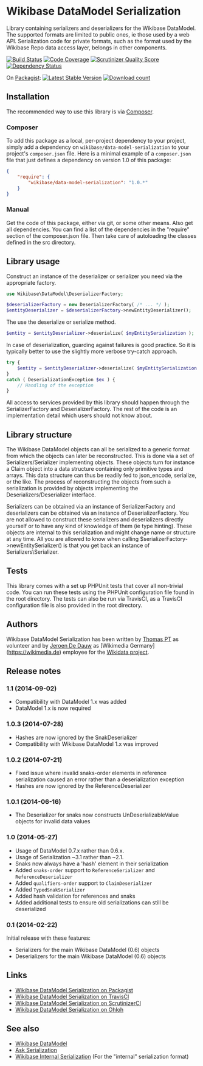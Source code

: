 # Wikibase DataModel Serialization

Library containing serializers and deserializers for the Wikibase DataModel.
The supported formats are limited to public ones, ie those used by a web API.
Serialization code for private formats, such as the format used by the Wikibase
Repo data access layer, belongs in other components.

[![Build Status](https://secure.travis-ci.org/wmde/WikibaseDataModelSerialization.png?branch=master)](http://travis-ci.org/wmde/WikibaseDataModelSerialization)
[![Code Coverage](https://scrutinizer-ci.com/g/wmde/WikibaseDataModelSerialization/badges/coverage.png?s=916d21028b031abe2e685192ccef46c6f47ba76a)](https://scrutinizer-ci.com/g/wmde/WikibaseDataModelSerialization/)
[![Scrutinizer Quality Score](https://scrutinizer-ci.com/g/wmde/WikibaseDataModelSerialization/badges/quality-score.png?s=d56b9477c29f4799b3834c4fbcc3731687feae95)](https://scrutinizer-ci.com/g/wmde/WikibaseDataModelSerialization/)
[![Dependency Status](https://www.versioneye.com/php/wikibase:data-model-serialization/badge.png)](https://www.versioneye.com/php/wikibase:data-model-serialization)

On [Packagist](https://packagist.org/packages/wikibase/data-model-serialization):
[![Latest Stable Version](https://poser.pugx.org/wikibase/data-model-serialization/version.png)](https://packagist.org/packages/wikibase/data-model-serialization)
[![Download count](https://poser.pugx.org/wikibase/data-model-serialization/d/total.png)](https://packagist.org/packages/wikibase/data-model-serialization)

## Installation

The recommended way to use this library is via [Composer](http://getcomposer.org/).

### Composer

To add this package as a local, per-project dependency to your project, simply add a
dependency on `wikibase/data-model-serialization` to your project's `composer.json` file.
Here is a minimal example of a `composer.json` file that just defines a dependency on
version 1.0 of this package:

```json
{
	"require": {
		"wikibase/data-model-serialization": "1.0.*"
	}
}
```

### Manual

Get the code of this package, either via git, or some other means. Also get all dependencies.
You can find a list of the dependencies in the "require" section of the composer.json file.
Then take care of autoloading the classes defined in the src directory.

## Library usage

Construct an instance of the deserializer or serializer you need via the appropriate factory.

```php
use Wikibase\DataModel\DeserializerFactory;

$deserializerFactory = new DeserializerFactory( /* ... */ );
$entityDeserializer = $deserializerFactory->newEntityDeserializer();
```

The use the deserialize or serialize method.

```php
$entity = $entityDeserializer->deserialize( $myEntitySerialization );
```

In case of deserialization, guarding against failures is good practice.
So it is typically better to use the slightly more verbose try-catch approach.

```php
try {
	$entity = $entityDeserializer->deserialize( $myEntitySerialization );
}
catch ( DeserializationException $ex ) {
	// Handling of the exception
}
```

All access to services provided by this library should happen through the
SerializerFactory and DeserializerFactory. The rest of the code is an implementation
detail which users should not know about.

## Library structure

The Wikibase DataModel objects can all be serialized to a generic format from which the objects
can later be reconstructed. This is done via a set of Serializers/Serializer implementing objects.
These objects turn for instance a Claim object into a data structure containing only primitive
types and arrays. This data structure can thus be readily fed to json_encode, serialize, or the
like. The process of reconstructing the objects from such a serialization is provided by
objects implementing the Deserializers/Deserializer interface.

Serializers can be obtained via an instance of SerializerFactory and deserializers can be obtained
via an instance of DeserializerFactory. You are not allowed to construct these serializers and
deserializers directly yourself or to have any kind of knowledge of them (ie type hinting). These
objects are internal to this serialization and might change name or structure at any time. All you
are allowed to know when calling $serializerFactory->newEntitySerializer() is that you get back
an instance of Serializers\Serializer.

## Tests

This library comes with a set up PHPUnit tests that cover all non-trivial code. You can run these
tests using the PHPUnit configuration file found in the root directory. The tests can also be run
via TravisCI, as a TravisCI configuration file is also provided in the root directory.

## Authors

Wikibase DataModel Serialization has been written by [Thomas PT](https://github.com/Tpt) as volunteer
and by [Jeroen De Dauw](https://www.mediawiki.org/wiki/User:Jeroen_De_Dauw) as [Wikimedia Germany]
(https://wikimedia.de) employee for the [Wikidata project](https://wikidata.org/).

## Release notes

### 1.1 (2014-09-02)

* Compatibility with DataModel 1.x was added
* DataModel 1.x is now required

### 1.0.3 (2014-07-28)

* Hashes are now ignored by the SnakDeserializer
* Compatibility with Wikibase DataModel 1.x was improved

### 1.0.2 (2014-07-21)

* Fixed issue where invalid snaks-order elements in reference serialization caused an error rather
 than a deserialization exception
* Hashes are now ignored by the ReferenceDeserializer

### 1.0.1 (2014-06-16)

* The Deserializer for snaks now constructs UnDeserializableValue objects for invalid data values

### 1.0 (2014-05-27)

* Usage of DataModel 0.7.x rather than 0.6.x.
* Usage of Serialization ~3.1 rather than ~2.1.
* Snaks now always have a 'hash' element in their serialization
* Added `snaks-order` support to `ReferenceSerializer` and `ReferenceDeserializer`
* Added `qualifiers-order` support to `ClaimDeserializer`
* Added `TypedSnakSerializer`
* Added hash validation for references and snaks
* Added additional tests to ensure old serializations can still be deserialized

### 0.1 (2014-02-22)

Initial release with these features:

* Serializers for the main Wikibase DataModel (0.6) objects
* Deserializers for the main Wikibase DataModel (0.6) objects

## Links

* [Wikibase DataModel Serialization on Packagist](https://packagist.org/packages/wikibase/data-model-serialization)
* [Wikibase DataModel Serialization on TravisCI](https://travis-ci.org/wmde/WikibaseDataModelSerialization)
* [Wikibase DataModel Serialization on ScrutinizerCI](https://scrutinizer-ci.com/g/wmde/WikibaseDataModelSerialization/)
* [Wikibase DataModel Serialization on Ohloh](https://www.ohloh.net/p/WikibaseDataModelSerialization)

## See also 

* [Wikibase DataModel](https://github.com/wmde/WikibaseDataModel)
* [Ask Serialization](https://github.com/wmde/AskSerialization)
* [Wikibase Internal Serialization](https://github.com/wmde/WikibaseInternalSerialization) (For the "internal" serialization format)
